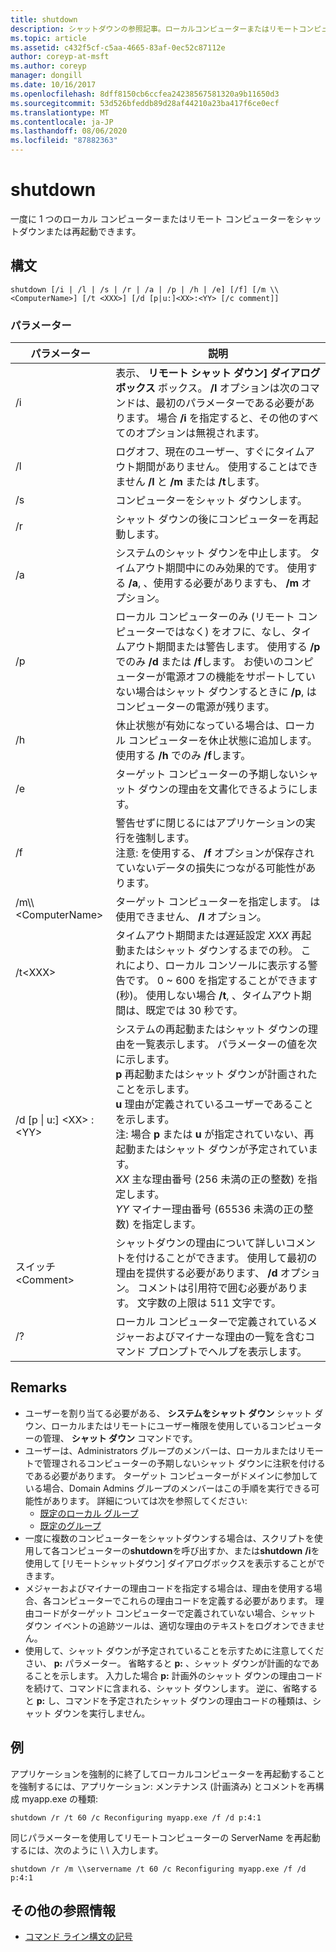 ```yaml
---
title: shutdown
description: シャットダウンの参照記事。ローカルコンピューターまたはリモートコンピューターを1つずつシャットダウンまたは再起動することができます。
ms.topic: article
ms.assetid: c432f5cf-c5aa-4665-83af-0ec52c87112e
author: coreyp-at-msft
ms.author: coreyp
manager: dongill
ms.date: 10/16/2017
ms.openlocfilehash: 8dff8150cb6ccfea24238567581320a9b11650d3
ms.sourcegitcommit: 53d526bfeddb89d28af44210a23ba417f6ce0ecf
ms.translationtype: MT
ms.contentlocale: ja-JP
ms.lasthandoff: 08/06/2020
ms.locfileid: "87882363"
---
```

# <a name="shutdown"></a>shutdown

一度に 1 つのローカル コンピューターまたはリモート コンピューターをシャットダウンまたは再起動できます。



## <a name="syntax"></a>構文

```
shutdown [/i | /l | /s | /r | /a | /p | /h | /e] [/f] [/m \\<ComputerName>] [/t <XXX>] [/d [p|u:]<XX>:<YY> [/c comment]]
```

### <a name="parameters"></a>パラメーター

|パラメーター|説明|
|---------|-----------|
|/i|表示、 **リモート シャット ダウン] ダイアログ ボックス** ボックス。 **/I** オプションは次のコマンドは、最初のパラメーターである必要があります。 場合 **/i** を指定すると、その他のすべてのオプションは無視されます。|
|/l|ログオフ、現在のユーザー、すぐにタイムアウト期間がありません。 使用することはできません **/l** と **/m** または **/t**します。|
|/s|コンピューターをシャット ダウンします。|
|/r|シャット ダウンの後にコンピューターを再起動します。|
|/a|システムのシャット ダウンを中止します。 タイムアウト期間中にのみ効果的です。 使用する **/a**, 、使用する必要がありますも、 **/m** オプション。|
|/p|ローカル コンピューターのみ (リモート コンピューターではなく) をオフに、なし、タイムアウト期間または警告します。 使用する **/p** でのみ **/d** または **/f**します。 お使いのコンピューターが電源オフの機能をサポートしていない場合はシャット ダウンするときに **/p**, はコンピューターの電源が残ります。|
|/h|休止状態が有効になっている場合は、ローカル コンピューターを休止状態に追加します。 使用する **/h** でのみ **/f**します。|
|/e|ターゲット コンピューターの予期しないシャット ダウンの理由を文書化できるようにします。|
|/f|警告せずに閉じるにはアプリケーションの実行を強制します。</br>注意: を使用する、 **/f** オプションが保存されていないデータの損失につながる可能性があります。|
|/m\\\\\<ComputerName>|ターゲット コンピューターを指定します。 は使用できません、 **/l** オプション。|
|/t\<XXX>|タイムアウト期間または遅延設定 *XXX* 再起動またはシャット ダウンするまでの秒。 これにより、ローカル コンソールに表示する警告です。 0 ~ 600 を指定することができます (秒)。 使用しない場合 **/t**, 、タイムアウト期間は、既定では 30 秒です。|
|/d [p \| u:] \<XX> :\<YY>|システムの再起動またはシャット ダウンの理由を一覧表示します。 パラメーターの値を次に示します。</br>**p** 再起動またはシャット ダウンが計画されたことを示します。</br>**u** 理由が定義されているユーザーであることを示します。</br>注: 場合 **p** または **u** が指定されていない、再起動またはシャット ダウンが予定されています。</br>*XX* 主な理由番号 (256 未満の正の整数) を指定します。</br>*YY* マイナー理由番号 (65536 未満の正の整数) を指定します。|
|スイッチ\<Comment>|シャットダウンの理由について詳しいコメントを付けることができます。 使用して最初の理由を提供する必要があります、 **/d** オプション。 コメントは引用符で囲む必要があります。 文字数の上限は 511 文字です。|
|/?|ローカル コンピューターで定義されているメジャーおよびマイナーな理由の一覧を含むコマンド プロンプトでヘルプを表示します。|

## <a name="remarks"></a>Remarks

-   ユーザーを割り当てる必要がある、 **システムをシャット ダウン** シャット ダウン、ローカルまたはリモートにユーザー権限を使用しているコンピューターの管理、 **シャット ダウン** コマンドです。
-   ユーザーは、Administrators グループのメンバーは、ローカルまたはリモートで管理されるコンピューターの予期しないシャット ダウンに注釈を付けるである必要があります。 ターゲット コンピューターがドメインに参加している場合、Domain Admins グループのメンバーはこの手順を実行できる可能性があります。 詳細については次を参照してください:
    -   [既定のローカル グループ](/previous-versions/windows/it-pro/windows-server-2003/cc785098(v=ws.10))
    -   [既定のグループ](/previous-versions/windows/it-pro/windows-server-2003/cc756898(v=ws.10))
-   一度に複数のコンピューターをシャットダウンする場合は、スクリプトを使用して各コンピューターの**shutdown**を呼び出すか、または**shutdown** **/i**を使用して [リモートシャットダウン] ダイアログボックスを表示することができます。
-   メジャーおよびマイナーの理由コードを指定する場合は、理由を使用する場合、各コンピューターでこれらの理由コードを定義する必要があります。 理由コードがターゲット コンピューターで定義されていない場合、シャット ダウン イベントの追跡ツールは、適切な理由のテキストをログオンできません。
-   使用して、シャット ダウンが予定されていることを示すために注意してください、 **p:** パラメーター。 省略すると **p:** 、シャット ダウンが計画的なであることを示します。 入力した場合 **p:** 計画外のシャット ダウンの理由コードを続けて、コマンドに含まれる、シャット ダウンします。 逆に、省略すると **p:** し、コマンドを予定されたシャット ダウンの理由コードの種類は、シャット ダウンを実行しません。

## <a name="examples"></a>例

アプリケーションを強制的に終了してローカルコンピューターを再起動することを強制するには、アプリケーション: メンテナンス (計画済み) とコメントを再構成 myapp.exe の種類:
```
shutdown /r /t 60 /c Reconfiguring myapp.exe /f /d p:4:1
```
同じパラメーターを使用してリモートコンピューターの ServerName を再起動するには、次のように \\ \\ 入力します。
```
shutdown /r /m \\servername /t 60 /c Reconfiguring myapp.exe /f /d p:4:1
```

## <a name="additional-references"></a>その他の参照情報

- [コマンド ライン構文の記号](command-line-syntax-key.md)
